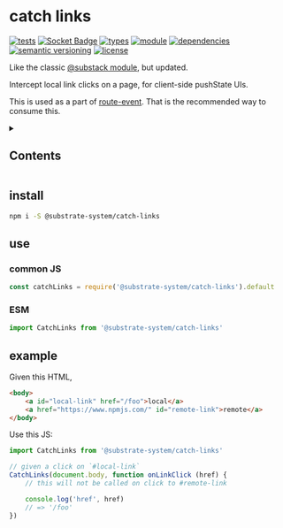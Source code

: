 # catch links
[![tests](https://img.shields.io/github/actions/workflow/status/substrate-system/catch-links/nodejs.yml?style=flat-square)](https://github.com/substrate-system/catch-links/actions/workflows/nodejs.yml)
[![Socket Badge](https://socket.dev/api/badge/npm/package/@substrate-system/catch-links)](https://socket.dev/npm/package/@substrate-system/catch-links)
[![types](https://img.shields.io/npm/types/@substrate-system/catch-links?style=flat-square)](README.md)
[![module](https://img.shields.io/badge/module-ESM%2FCJS-blue?style=flat-square)](README.md)
[![dependencies](https://img.shields.io/badge/dependencies-zero-brightgreen.svg?style=flat-square)](package.json)
[![semantic versioning](https://img.shields.io/badge/semver-2.0.0-blue?logo=semver&style=flat-square)](https://semver.org/)
[![license](https://img.shields.io/badge/license-Polyform_Non_Commercial-26bc71?style=flat-square)](LICENSE)


Like the classic [@substack module](https://www.npmjs.com/package/catch-links), but updated.

Intercept local link clicks on a page, for client-side pushState UIs.

This is used as a part of [route-event](https://github.com/substrate-system/route-event). That is the recommended way to consume this.

<details><summary><h2>Contents</h2></summary>

<!-- toc -->

- [install](#install)
- [use](#use)
  * [common JS](#common-js)
  * [ESM](#esm)
- [example](#example)

<!-- tocstop -->

</details>


## install
```sh
npm i -S @substrate-system/catch-links
```

## use

### common JS
```js
const catchLinks = require('@substrate-system/catch-links').default
```

### ESM
```js
import CatchLinks from '@substrate-system/catch-links'
```

## example

Given this HTML,
```html
<body>
    <a id="local-link" href="/foo">local</a>
    <a href="https://www.npmjs.com/" id="remote-link">remote</a>
</body>
```

Use this JS:
```js
import CatchLinks from '@substrate-system/catch-links'

// given a click on `#local-link`
CatchLinks(document.body, function onLinkClick (href) {
    // this will not be called on click to #remote-link

    console.log('href', href)
    // => '/foo'
})
```
